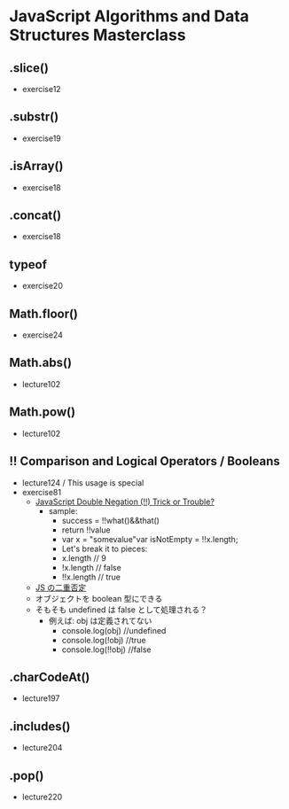 # JavaScript Algorithms and Data Structures Masterclass

## .slice()

- exercise12

## .substr()

- exercise19

## .isArray()

- exercise18

## .concat()

- exercise18

## typeof

- exercise20

## Math.floor()

- exercise24

## Math.abs()

- lecture102

## Math.pow()

- lecture102

## !! Comparison and Logical Operators / Booleans

<!-- この使い方は特殊 -->

- lecture124 / This usage is special
- exercise81
  - [JavaScript Double Negation (!!) Trick or Trouble?](https://www.sitepoint.com/javascript-double-negation-trick-trouble/)
    - sample:
      - success = !!what()&&that()
      - return !!value
      - var x = "somevalue"var isNotEmpty = !!x.length;
      - Let's break it to pieces:
      - x.length // 9
      - !x.length // false
      - !!x.length // true
  - [JS の二重否定](https://www.sunapro.com/js%E3%81%AE%E4%BA%8C%E9%87%8D%E5%90%A6%E5%AE%9A/)
  - オブジェクトを boolean 型にできる
  - そもそも undefined は false として処理される？
    - 例えば: obj は定義されてない
      - console.log(obj) //undefined
      - console.log(!obj) //true
      - console.log(!!obj) //false

## .charCodeAt()

- lecture197

## .includes()

- lecture204

## .pop()

- lecture220

<!-- ================================================================== -->

<!-- ## .split()

- lecture

## .toLowerCase()

- lecture

## .toUpperCase()

- lecture

## .reverse()

- lecture

## .sort()

- lecture

## Object.keys()

- lecture

## .indexOf()

- lecture

## .splice()

- lecture

## Math.sqrt()

- lecture

## .shift()

- lecture -->
